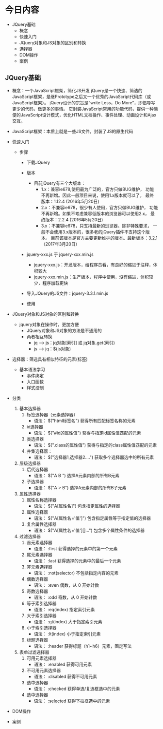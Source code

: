 # 今日内容
- JQuery基础
    - 概念
    - 快速入门
    - JQuery对象和JS对象的区别和转换
    - 选择器
    - DOM操作
    - 案例
    
## JQuery基础
- 概念：一个JavaScript框架，简化JS开发
    jQuery是一个快速、简洁的JavaScript框架，是继Prototype之后又一个优秀的JavaScript代码库（或JavaScript框架）。
    jQuery设计的宗旨是“write Less，Do More”，即倡导写更少的代码，做更多的事情。
    它封装JavaScript常用的功能代码，提供一种简便的JavaScript设计模式，优化HTML文档操作、事件处理、动画设计和Ajax交互。
- JavaScript框架：本质上就是一些JS文件，封装了JS的原生代码

- 快速入门
    - 步骤
        - 下载JQuery
        - 版本
            - 目前jQuery有三个大版本：
            	- 1.x：兼容ie678,使用最为广泛的，官方只做BUG维护，
            		 功能不再新增。因此一般项目来说，使用1.x版本就可以了，
            		 最终版本：1.12.4 (2016年5月20日)
            	- 2.x：不兼容ie678，很少有人使用，官方只做BUG维护，
            		 功能不再新增。如果不考虑兼容低版本的浏览器可以使用2.x，
            		 最终版本：2.2.4 (2016年5月20日)
            	- 3.x：不兼容ie678，只支持最新的浏览器。除非特殊要求，
            		 一般不会使用3.x版本的，很多老的jQuery插件不支持这个版本。
            		 目前该版本是官方主要更新维护的版本。最新版本：3.2.1（2017年3月20日）
         - jquery-xxx.js 于 jquery-xxx.min.js
            - jquery-xxx.js：开发版本，给程序员看，有良好的缩进于注释，体积较大
            - jquery-xxx.min.js：生产版本，程序中使用，没有缩进，体积较少，程序加载更快
             
        - 导入JQuery的JS文件：jquery-3.3.1.min.js
        - 使用
- JQuery对象和JS对象的区别和转换
    - jquery对象在操作时，更加方便
        - JQuery对象和JS对象的方法是不通用的
        - 两者相互转换
            - jq --> js：jq对象[索引] 或 jq对象.get(索引)
            - js --> jq：$(js对象)
- 选择器：筛选具有相似特征的元素(标签)
    - 基本语法学习
        - 事件绑定
        - 入口函数
        - 样式控制
        


- 分类
    1. 基本选择器
        1. 标签选择器（元素选择器）
            * 语法： $("html标签名") 获得所有匹配标签名称的元素
        2. id选择器 
            * 语法： $("#id的属性值") 获得与指定id属性值匹配的元素
        3. 类选择器
            * 语法： $(".class的属性值") 获得与指定的class属性值匹配的元素
        4. 并集选择器：
            * 语法： $("选择器1,选择器2....") 获取多个选择器选中的所有元素
    2. 层级选择器
        1. 后代选择器
            * 语法： $("A B ") 选择A元素内部的所有B元素		
        2. 子选择器
            * 语法： $("A > B") 选择A元素内部的所有B子元素
    3. 属性选择器
        1. 属性名称选择器 
            * 语法： $("A[属性名]") 包含指定属性的选择器
        2. 属性选择器
            * 语法： $("A[属性名='值']") 包含指定属性等于指定值的选择器
        3. 复合属性选择器
            * 语法： $("A[属性名='值'][]...") 包含多个属性条件的选择器
    4. 过滤选择器
        1. 首元素选择器 
            * 语法： :first 获得选择的元素中的第一个元素
        2. 尾元素选择器 
            * 语法： :last 获得选择的元素中的最后一个元素
        3. 非元素选择器
            * 语法： :not(selector) 不包括指定内容的元素
        4. 偶数选择器
            * 语法： :even 偶数，从 0 开始计数
        5. 奇数选择器
            * 语法： :odd 奇数，从 0 开始计数
        6. 等于索引选择器
            * 语法： :eq(index) 指定索引元素
        7. 大于索引选择器 
            * 语法： :gt(index) 大于指定索引元素
        8. 小于索引选择器 
            * 语法： :lt(index) 小于指定索引元素
        9. 标题选择器
            * 语法： :header 获得标题（h1~h6）元素，固定写法
    5. 表单过滤选择器
        1. 可用元素选择器 
            * 语法： :enabled 获得可用元素
        2. 不可用元素选择器 
            * 语法： :disabled 获得不可用元素
        3. 选中选择器 
            * 语法： :checked 获得单选/复选框选中的元素
        4. 选中选择器 
            * 语法： :selected 获得下拉框选中的元素

- DOM操作
- 案例